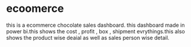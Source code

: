 # ecoomerce
this is a ecommerce chocolate sales dashboard. this dashboard made in power bi.this shows the cost , profit , box , shipment evrythings.this also shows the product wise deaial as well as sales person wise detail.

